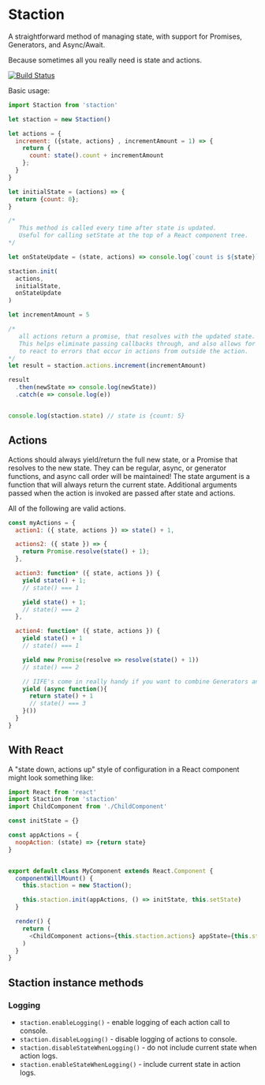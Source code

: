 # Staction
A straightforward method of managing state, with support for Promises, Generators, and Async/Await.

Because sometimes all you really need is state and actions.

[![Build Status](https://travis-ci.org/brochington/staction.svg?branch=master)](https://travis-ci.org/brochington/staction)

Basic usage:

```javascript
import Staction from 'staction'

let staction = new Staction()

let actions = {
  increment: ({state, actions} , incrementAmount = 1) => {
    return {
      count: state().count + incrementAmount
    };
  }
}

let initialState = (actions) => {
  return {count: 0};
}

/*
   This method is called every time after state is updated.
   Useful for calling setState at the top of a React component tree.
*/

let onStateUpdate = (state, actions) => console.log(`count is ${state}`)

staction.init(
  actions,
  initialState,
  onStateUpdate
)

let incrementAmount = 5

/*
   all actions return a promise, that resolves with the updated state.
   This helps eliminate passing callbacks through, and also allows for a way
   to react to errors that occur in actions from outside the action.
*/
let result = staction.actions.increment(incrementAmount)

result
  .then(newState => console.log(newState))
  .catch(e => console.log(e))


console.log(staction.state) // state is {count: 5}
```

## Actions

Actions should always yield/return the full new state, or a Promise that resolves to the new state. They can be regular, async, or generator functions, and async call order will be maintained! The state argument is a function that will always return the current state. Additional arguments passed when the action is invoked are passed after state and actions.


All of the following are valid actions.

```javascript
const myActions = {
  action1: ({ state, actions }) => state() + 1,

  actions2: ({ state }) => {
    return Promise.resolve(state() + 1);
  },

  action3: function* ({ state, actions }) {
    yield state() + 1;
    // state() === 1

    yield state() + 1;
    // state() === 2
  },

  action4: function* ({ state, actions }) {
    yield state() + 1
    // state() === 1

    yield new Promise(resolve => resolve(state() + 1))
    // state() === 2

    // IIFE's come in really handy if you want to combine Generators and async functions.
    yield (async function(){
      return state() + 1
      // state() === 3
    }())
  }
}
```

## With React

A "state down, actions up" style of configuration in a React component might look something like:

```javascript
import React from 'react'
import Staction from 'staction'
import ChildComponent from './ChildComponent'

const initState = {}

const appActions = {
  noopAction: (state) => {return state}
}


export default class MyComponent extends React.Component {
  componentWillMount() {
    this.staction = new Staction();

    this.staction.init(appActions, () => initState, this.setState)
  }

  render() {
    return (
      <ChildComponent actions={this.staction.actions} appState={this.state}/>
    )
  }
}
```


## Staction instance methods

### Logging

- `staction.enableLogging()` - enable logging of each action call to console.
- `staction.disableLogging()` - disable logging of actions to console.
- `staction.disableStateWhenLogging()` - do not include current state when action logs.
- `staction.enableStateWhenLogging()` - include current state in action logs.

